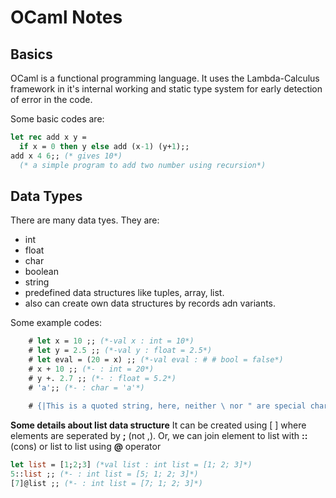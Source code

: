 # OCaml Notes

## Basics
  OCaml is a functional programming language. It uses the Lambda-Calculus framework in it's internal working and static type system for early detection of error in the code.

  Some basic codes are: 
  ```ocaml
  let rec add x y = 
    if x = 0 then y else add (x-1) (y+1);;
  add x 4 6;; (* gives 10*)
    (* a simple program to add two number using recursion*)
  ```
## Data Types
There are many data tyes. They are:
- int 
- float
- char
- boolean
- string
- predefined data structures like tuples, array, list.
- also can create own data structures by records adn variants.

Some example codes:

```ocaml
    # let x = 10 ;; (*-val x : int = 10*)
    # let y = 2.5 ;; (*-val y : float = 2.5*)
    # let eval = (20 = x) ;; (*-val eval : # # bool = false*)
    # x + 10 ;; (*- : int = 20*)
    # y +. 2.7 ;; (*- : float = 5.2*)
    # 'a';; (*- : char = 'a'*)
    
    # {|This is a quoted string, here, neither \ nor " are special characters|};; (*- : string = "This is a quoted string, here, neither \\ nor \" are special characters" *)
```
**Some details about list data structure**
It can be created using [ ] where elements are seperated by **;** (not ,). Or, we can join element to list with **::**(cons) or list to list using **@** operator
```ocaml
let list = [1;2;3] (*val list : int list = [1; 2; 3]*)
5::list ;; (*- : int list = [5; 1; 2; 3]*)
[7]@list ;; (*- : int list = [7; 1; 2; 3]*)
```
